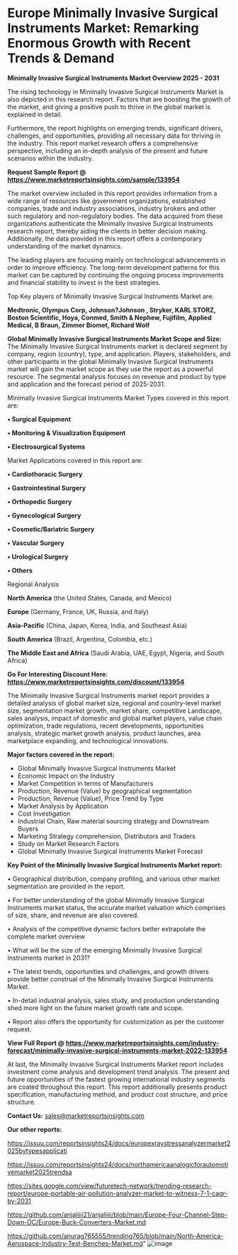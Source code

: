 # Europe Minimally Invasive Surgical Instruments Market: Remarking Enormous Growth with Recent Trends & Demand

<Strong> Minimally Invasive Surgical Instruments Market Overview 2025 - 2031</strong>

The rising technology in Minimally Invasive Surgical Instruments Market is also depicted in this research report. Factors that are boosting the growth of the market, and giving a positive push to thrive in the global market is explained in detail.

Furthermore, the report highlights on emerging trends, significant drivers, challenges, and opportunities, providing all necessary data for thriving in the industry. This report market research offers a comprehensive perspective, including an in-depth analysis of the present and future scenarios within the industry.

<strong>Request Sample Report @ <a href=https://www.marketreportsinsights.com/sample/133954>https://www.marketreportsinsights.com/sample/133954</a></strong>

The market overview included in this report provides information from a wide range of resources like government organizations, established companies, trade and industry associations, industry brokers and other such regulatory and non-regulatory bodies. The data acquired from these organizations authenticate the Minimally Invasive Surgical Instruments research report, thereby aiding the clients in better decision making. Additionally, the data provided in this report offers a contemporary understanding of the market dynamics.

The leading players are focusing mainly on technological advancements in order to improve efficiency. The long-term development patterns for this market can be captured by continuing the ongoing process improvements and financial stability to invest in the best strategies.

Top Key players of Minimally Invasive Surgical Instruments Market are:

<strong>Medtronic, Olympus Corp, Johnson?Johnson , Stryker, KARL STORZ, Boston Scientific, Hoya, Conmed, Smith & Nephew, Fujifilm, Applied Medical, B Braun, Zimmer Biomet, Richard Wolf</strong>

<strong><b>Global Minimally Invasive Surgical Instruments Market Scope and Size:</b></strong>
The Minimally Invasive Surgical Instruments market is declared segment by company, region (country), type, and application. Players, stakeholders, and other participants in the global Minimally Invasive Surgical Instruments market will gain the market scope as they use the report as a powerful resource. The segmental analysis focuses on revenue and product by type and application and the forecast period of 2025-2031.

Minimally Invasive Surgical Instruments Market Types covered in this report are:

<strong>• Surgical Equipment

• Monitoring & Visualization Equipment

• Electrosurgical Systems</strong>

Market Applications covered in this report are:

<strong>• Cardiothoracic Surgery

• Gastrointestinal Surgery

• Orthopedic Surgery

• Gynecological Surgery

• Cosmetic/Bariatric Surgery

• Vascular Surgery

• Urological Surgery

• Others</strong> 

Regional Analysis

<strong>North America</strong> (the United States, Canada, and Mexico)

<strong>Europe</strong> (Germany, France, UK, Russia, and Italy)

<strong>Asia-Pacific</strong> (China, Japan, Korea, India, and Southeast Asia)

<strong>South America</strong> (Brazil, Argentina, Colombia, etc.)

<strong>The Middle East and Africa</strong> (Saudi Arabia, UAE, Egypt, Nigeria, and South Africa)

<strong>Go For Interesting Discount Here: <a href=https://www.marketreportsinsights.com/discount/133954>https://www.marketreportsinsights.com/discount/133954</a></strong>

The Minimally Invasive Surgical Instruments market report provides a detailed analysis of global market size, regional and country-level market size, segmentation market growth, market share, competitive Landscape, sales analysis, impact of domestic and global market players, value chain optimization, trade regulations, recent developments, opportunities analysis, strategic market growth analysis, product launches, area marketplace expanding, and technological innovations.

<strong><b>Major factors covered in the report:</b></strong>
<ul>
  <li>Global Minimally Invasive Surgical Instruments Market </li>
  <li>Economic Impact on the Industry</li>
  <li>Market Competition in terms of Manufacturers</li>
  <li>Production, Revenue (Value) by geographical segmentation</li>
  <li>Production, Revenue (Value), Price Trend by Type</li>
  <li>Market Analysis by Application</li>
  <li>Cost Investigation</li>
  <li>Industrial Chain, Raw material sourcing strategy and Downstream Buyers</li>
  <li>Marketing Strategy comprehension, Distributors and Traders</li>
  <li>Study on Market Research Factors</li>
  <li>Global Minimally Invasive Surgical Instruments Market Forecast</li>
</ul>

<strong><b>Key Point of the Minimally Invasive Surgical Instruments Market report:</b></strong>

• Geographical distribution, company profiling, and various other market segmentation are provided in the report.

• For better understanding of the global Minimally Invasive Surgical Instruments market status, the accurate market valuation which comprises of size, share, and revenue are also covered.

• Analysis of the competitive dynamic factors better extrapolate the complete market overview

• What will be the size of the emerging Minimally Invasive Surgical Instruments market in 2031?

• The latest trends, opportunities and challenges, and growth drivers provide better construal of the Minimally Invasive Surgical Instruments Market.

• In-detail industrial analysis, sales study, and production understanding shed more light on the future market growth rate and scope.

• Report also offers the opportunity for customization as per the customer request.

<strong><b>View Full Report @ <a href=https://www.marketreportsinsights.com/industry-forecast/minimally-invasive-surgical-instruments-market-2022-133954>https://www.marketreportsinsights.com/industry-forecast/minimally-invasive-surgical-instruments-market-2022-133954</a></b></strong>


At last, the Minimally Invasive Surgical Instruments Market report includes investment come analysis and development trend analysis. The present and future opportunities of the fastest growing international industry segments are coated throughout this report. This report additionally presents product specification, manufacturing method, and product cost structure, and price structure.

<strong>Contact Us:</strong>
sales@marketreportsinsights.com

<strong>Our other reports:</strong>

<a href=https://issuu.com/reportsinsights24/docs/europexraystressanalyzermarket2025bytypesapplicati>https://issuu.com/reportsinsights24/docs/europexraystressanalyzermarket2025bytypesapplicati</a>

<a href=https://issuu.com/reportsinsights24/docs/northamericaanalogicforautomotivemarket2025trendsa>https://issuu.com/reportsinsights24/docs/northamericaanalogicforautomotivemarket2025trendsa</a>

<a href=https://sites.google.com/view/futuretech-network/trending-research-report/europe-portable-air-pollution-analyzer-market-to-witness-7-1-cagr-by-2031>https://sites.google.com/view/futuretech-network/trending-research-report/europe-portable-air-pollution-analyzer-market-to-witness-7-1-cagr-by-2031</a>

<a href=https://github.com/anjaliiii21/anjaliiii/blob/main/Europe-Four-Channel-Step-Down-DC/Europe-Buck-Converters-Market.md>https://github.com/anjaliiii21/anjaliiii/blob/main/Europe-Four-Channel-Step-Down-DC/Europe-Buck-Converters-Market.md</a>

<a href=https://github.com/anurag765555/trending765/blob/main/North-America-Aerospace-Industry-Test-Benches-Market.md>https://github.com/anurag765555/trending765/blob/main/North-America-Aerospace-Industry-Test-Benches-Market.md</a>"
![image](https://github.com/user-attachments/assets/3e56d5a6-8615-44b4-8bd6-6370e16c8eeb)
